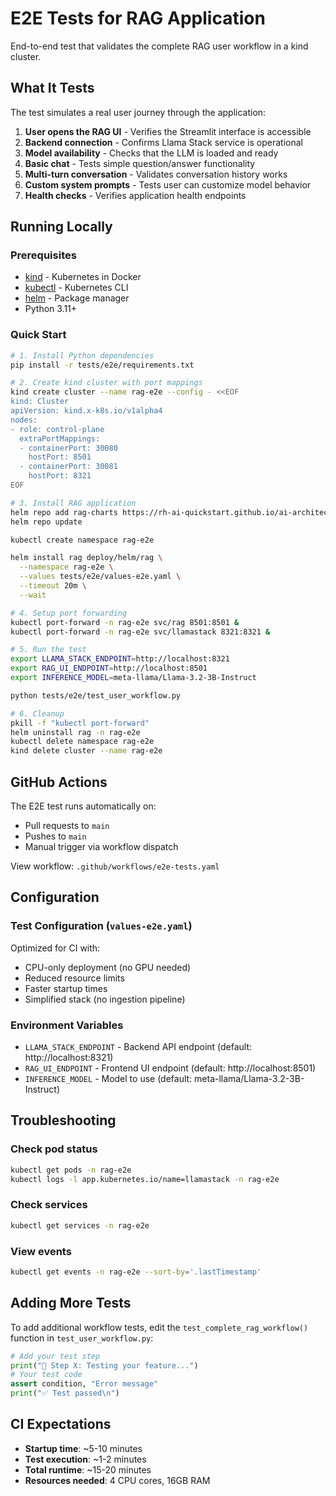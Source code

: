 # E2E Tests for RAG Application

End-to-end test that validates the complete RAG user workflow in a kind cluster.

## What It Tests

The test simulates a real user journey through the application:

1. **User opens the RAG UI** - Verifies the Streamlit interface is accessible
2. **Backend connection** - Confirms Llama Stack service is operational
3. **Model availability** - Checks that the LLM is loaded and ready
4. **Basic chat** - Tests simple question/answer functionality
5. **Multi-turn conversation** - Validates conversation history works
6. **Custom system prompts** - Tests user can customize model behavior
7. **Health checks** - Verifies application health endpoints

## Running Locally

### Prerequisites
- [kind](https://kind.sigs.k8s.io/) - Kubernetes in Docker
- [kubectl](https://kubernetes.io/docs/tasks/tools/) - Kubernetes CLI  
- [helm](https://helm.sh/docs/intro/install/) - Package manager
- Python 3.11+

### Quick Start

```bash
# 1. Install Python dependencies
pip install -r tests/e2e/requirements.txt

# 2. Create kind cluster with port mappings
kind create cluster --name rag-e2e --config - <<EOF
kind: Cluster
apiVersion: kind.x-k8s.io/v1alpha4
nodes:
- role: control-plane
  extraPortMappings:
  - containerPort: 30080
    hostPort: 8501
  - containerPort: 30081
    hostPort: 8321
EOF

# 3. Install RAG application
helm repo add rag-charts https://rh-ai-quickstart.github.io/ai-architecture-charts
helm repo update

kubectl create namespace rag-e2e

helm install rag deploy/helm/rag \
  --namespace rag-e2e \
  --values tests/e2e/values-e2e.yaml \
  --timeout 20m \
  --wait

# 4. Setup port forwarding
kubectl port-forward -n rag-e2e svc/rag 8501:8501 &
kubectl port-forward -n rag-e2e svc/llamastack 8321:8321 &

# 5. Run the test
export LLAMA_STACK_ENDPOINT=http://localhost:8321
export RAG_UI_ENDPOINT=http://localhost:8501
export INFERENCE_MODEL=meta-llama/Llama-3.2-3B-Instruct

python tests/e2e/test_user_workflow.py

# 6. Cleanup
pkill -f "kubectl port-forward"
helm uninstall rag -n rag-e2e
kubectl delete namespace rag-e2e
kind delete cluster --name rag-e2e
```

## GitHub Actions

The E2E test runs automatically on:
- Pull requests to `main`
- Pushes to `main`  
- Manual trigger via workflow dispatch

View workflow: `.github/workflows/e2e-tests.yaml`

## Configuration

### Test Configuration (`values-e2e.yaml`)
Optimized for CI with:
- CPU-only deployment (no GPU needed)
- Reduced resource limits
- Faster startup times
- Simplified stack (no ingestion pipeline)

### Environment Variables
- `LLAMA_STACK_ENDPOINT` - Backend API endpoint (default: http://localhost:8321)
- `RAG_UI_ENDPOINT` - Frontend UI endpoint (default: http://localhost:8501)
- `INFERENCE_MODEL` - Model to use (default: meta-llama/Llama-3.2-3B-Instruct)

## Troubleshooting

### Check pod status
```bash
kubectl get pods -n rag-e2e
kubectl logs -l app.kubernetes.io/name=llamastack -n rag-e2e
```

### Check services
```bash
kubectl get services -n rag-e2e
```

### View events
```bash
kubectl get events -n rag-e2e --sort-by='.lastTimestamp'
```

## Adding More Tests

To add additional workflow tests, edit the `test_complete_rag_workflow()` function in `test_user_workflow.py`:

```python
# Add your test step
print("🧪 Step X: Testing your feature...")
# Your test code
assert condition, "Error message"
print("✅ Test passed\n")
```

## CI Expectations

- **Startup time**: ~5-10 minutes
- **Test execution**: ~1-2 minutes
- **Total runtime**: ~15-20 minutes
- **Resources needed**: 4 CPU cores, 16GB RAM
